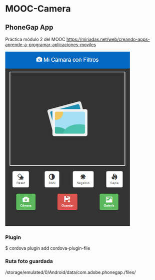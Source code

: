 

# MOOC-Camera
## PhoneGap App
Práctica módulo 2 del MOOC https://miriadax.net/web/creando-apps-aprende-a-programar-aplicaciones-moviles

![alt text](screenshots/app.png "screenshots")

### Plugin
$ cordova plugin add cordova-plugin-file

### Ruta foto guardada
/storage/emulated/0/Android/data/com.adobe.phonegap./files/
